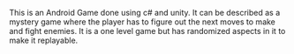 This is an Android Game done using c# and unity. 
It can be described as a mystery game where the player has to figure out the next moves to make and fight enemies.
It is a one level game but has randomized aspects in it to make it replayable. 

